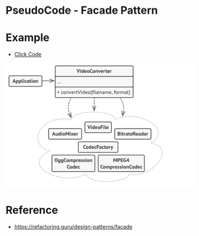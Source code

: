 # PseudoCode - Facade Pattern

# Example
- [Click Code](pseudocode.txt)
  
![alt text](example.png)


# Reference
- https://refactoring.guru/design-patterns/facade